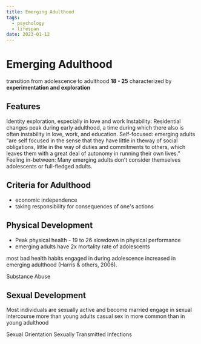 ```yaml
---
title: Emerging Adulthood
tags:
  - psychology
  - lifespan
date: 2023-01-12
---
```

# Emerging Adulthood
transition from adolescence to adulthood 
**18 - 25** 
characterized by **experimentation and exploration**

## Features
Identity exploration, especially in love and work
Instability: Residential changes peak during early adulthood, a time during which there also is often instability in love, work, and education.
Self-focused: emerging adults “are self focused in the sense that they have little in theway of social obligations, little in the way of duties and commitments to others, which leaves them with a great deal of autonomy in running their own lives.”
Feeling in-between: Many emerging adults don’t consider themselves adolescents or full-fledged adults.

## Criteria for Adulthood
- economic independence
- taking responsibility for consequences of one's actions

## Physical Development
- Peak physical health - 19 to 26
   slowdown in physical performance
- emerging adults have 2x mortality rate of adolescents 

most bad health habits engaged in during adolescence increased in emerging adulthood (Harris & others, 2006).

Substance Abuse 

## Sexual Development
Most individuals are sexually active and become married
engage in sexual intercourse more than young adults
casual sex in more common than in young adulthood 

Sexual Orientation
Sexually Transmitted Infections

